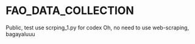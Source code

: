 # FAO_DATA_COLLECTION
Public, test
use scrping_1.py for codex
Oh, no need to use web-scraping, bagayaluuu
